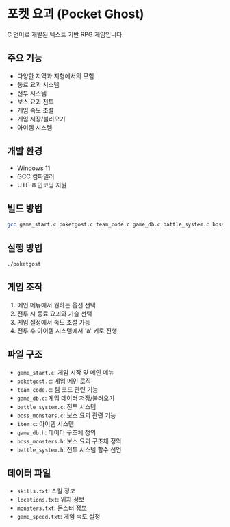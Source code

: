 # 포켓 요괴 (Pocket Ghost)

C 언어로 개발된 텍스트 기반 RPG 게임입니다.

## 주요 기능

- 다양한 지역과 지형에서의 모험
- 동료 요괴 시스템
- 전투 시스템
- 보스 요괴 전투
- 게임 속도 조절
- 게임 저장/불러오기
- 아이템 시스템

## 개발 환경

- Windows 11
- GCC 컴파일러
- UTF-8 인코딩 지원

## 빌드 방법

```bash
gcc game_start.c poketgost.c team_code.c game_db.c battle_system.c boss_monsters.c item.c -o poketgost
```

## 실행 방법

```bash
./poketgost
```

## 게임 조작

1. 메인 메뉴에서 원하는 옵션 선택
2. 전투 시 동료 요괴와 기술 선택
3. 게임 설정에서 속도 조절 가능
4. 전투 후 아이템 시스템에서 'a' 키로 진행

## 파일 구조

- `game_start.c`: 게임 시작 및 메인 메뉴
- `poketgost.c`: 게임 메인 로직
- `team_code.c`: 팀 코드 관련 기능
- `game_db.c`: 게임 데이터 저장/불러오기
- `battle_system.c`: 전투 시스템
- `boss_monsters.c`: 보스 요괴 관련 기능
- `item.c`: 아이템 시스템
- `game_db.h`: 데이터 구조체 정의
- `boss_monsters.h`: 보스 요괴 구조체 정의
- `battle_system.h`: 전투 시스템 함수 선언

## 데이터 파일

- `skills.txt`: 스킬 정보
- `locations.txt`: 위치 정보
- `monsters.txt`: 몬스터 정보
- `game_speed.txt`: 게임 속도 설정
